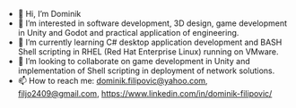 - 👋 Hi, I’m Dominik
- 👀 I’m interested in software development, 3D design, game development in Unity and Godot and practical application of engineering.
- 🌱 I’m currently learning C# desktop application development and BASH Shell scripting in RHEL (Red Hat Enterprise Linux) running on VMware.
- 💞️ I’m looking to collaborate on game development in Unity and implementation of Shell scripting in deployment of network solutions.
- 📫 How to reach me: dominik.filipovic@yahoo.com, filjo2409@gmail.com, https://www.linkedin.com/in/dominik-filipovic/

<!---
domz-git/domz-git is a ✨ special ✨ repository because its `README.md` (this file) appears on your GitHub profile.
You can click the Preview link to take a look at your changes.
--->
